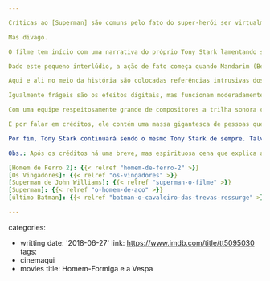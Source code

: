 ```yaml
---

Críticas ao [Superman] são comuns pelo fato do super-herói ser virtualmente invencível, sendo sua única fraqueza a sua fé na humanidade. No caso de um herói como Tony Stark, gênio, bilionário, sedutor e munido de uma armadura extremamente resistente, nem o lado humano pode ser considerada uma fraqueza. As inúmeras facetas de Tony se descascam como seus inúmeros protótipos de robôs, e a própria imagem do Homem de Ferro se apresenta como uma figura completamente destacada da pessoa que a veste ou controla à distância. Para ele seu avatar (ou avatares) são um elemento importante de sua personalidade atual, mais do que ele mesmo. E assim como no filme anterior, [Homem de Ferro 2], não [Os Vingadores], a jornada de Tony Stark é mais interna que externa. O vilão mais uma vez tem algo a dizer sobre o herói, mas não só ele. Se antes a história do pai era o que movia o drama no segundo filme, aqui essa relação é revista entre o gênio bilionário e um garoto (Ty Simpkins) que se revela o reflexo perfeito de sua própria imaturidade. Nesse sentido a interpretação de Robert Downey Jr. vai no automático, o que não é ruim na maioria dos momentos, mas prejudica a história em momentos-chave onde os sentimentos do personagem são postos à prova. Até onde me lembro, seu romance com Pepper Potts (Gwyneth Paltrow) era o elemento humano que deveria fazer alguma diferença em sua forma de ver a vida. Em sua terceira aventura, todos os elementos já explorados são quase inexistentes, e o que sobre é um Stark robótico até fora da armadura.

Mas divago.

O filme tem início com uma narrativa do próprio Tony Stark lamentando sobre os demônios que criamos no passado (mais um). Dessa forma conhecemos o pesquisador Aldrich Killian (Guy Pearce) que é desprezado pelo bilionário em um passado "sombrio" do futuro herói, mais uma falha grave na interpretação de Downey Jr. ao não ressaltar a mudança de seu personagem. Passa-se uma década e vemos que Aldrich se tornou um empresário que possui um projeto que interfere com o DNA humano em "tempo real", transformando pessoas com alguma deficiência física em seres com poderes especiais (é até saudável que não existam mais explicações). Se dessa vez os ataques terroristas em Boston não causaram o adiamento da estreia de Homem de Ferro 3 como aconteceu com o [último Batman] (mesmo que seu vilão explore esse tema) não podemos acusar os americanos de banalizarem a violência ou de se tornarem menos sensíveis com o passar do tempo. Talvez o que deva ser questionado aqui é o quão irreais os terroristas do filme são para evitar qualquer comparação com a vida real.

Dado este pequeno interlúdio, a ação de fato começa quando Mandarim (Ben Kingsley inspirado e divertido), um terrorista que no "melhor" estilo de Bin Laden manda mensagens de ódio através de transmissões televisivas, realiza um ataque que fere gravemente o ex-segurança de Stark (Jon Favreau, diretor dos primeiros dois filmes), fazendo com que ele decida se vingar e "coincidentemente" ajudar o governo norte-americano, que tenta localizá-lo. Os eventos posteriores, ainda que impactantes, não fazem parar de pensar por que isso nunca havia acontecido antes. Enfim...

Aqui e ali no meio da história são colocadas referências intrusivas dos Vingadores, como o homem que desceu do céu com um martelo ou a recorrente história dos aliens e o buraco de minhoca em Nova York, e soam mais como um pedido de desculpas pela história ignorar completamente esses acontecimentos na vida do personagem do que brincadeiras como a tradicional aparição de Stan Lee nos filmes. Aliás, seria desonesto ignorar a crise de ansiedade que acomete o herói, possivelmente um trauma do que ocorreu no filme de Joss Whedon, se não soubéssemos que esse é um artifício barato (e descartável) para tentar fragilizar o invulnerável Homem de Ferro.

Igualmente frágeis são os efeitos digitais, mas funcionam moderadamente. Já o confuso 3D, palavras praticamente sinônimas em filmes de ação, se torna mais confuso ainda com os cortes obrigatórios que evitam mostrar sangue ou violência além dos limites, uma controversa, ainda que comum, decisão dos estúdios para evitar barrar a entrada dos jovens aos cinemas, o que possui o perigoso efeito de infantilizar a ação (vide Vingadores) e impedir que nos importemos pela vida das pessoas que correm riscos. Mesmo assim a cena que envolve a queda de várias pessoas do avião é um momento particularmente tenso, mas que se desfaz rapidamente como tantas sequências com efeitos que parecem perigosamente flertar com o exibicionismo e até um certo fetichismo por parte da personalidade de Stark que o diminui como herói.

Com uma equipe respeitosamente grande de compositores a trilha sonora cria uma atmosfera quase sempre cativante ao espírito irreverente do herói e ainda consegue nos momentos-chave ensaiar acordes de uma música-tema que não se torna cansativa, ganhando o direito de figurar entre os pontos altos dos filmes de herói ao lado do Batman de Nolan (mas não ao lado do [Superman de John Williams]). Esse detalhe combina perfeitamente com os excelentes créditos finais que ao estilizar os personagens mereceria estar logo no início, já que acerta em cheio no tom cartunesco da história.

E por falar em créditos, ele contém uma massa gigantesca de pessoas que é a equipe de efeitos digitais, comprovando que as cenas produzidas em sua maioria dentro de computadores já conquistaram sua parcela lucrativa de fãs ainda que estas tornem a experiência nitidamente artificial (ponto para a Marvel, que com seus heróis fantasiosos não precisa se preocupar com isso). O mesmo não se pode dizer da direção de arte, que aposta em soluções muito menos sutis para revelar "surpresas" ou "segredos" trinta segundos antes de serem revelados (como um camarim no meio de uma sala que salta aos olhos do espectador).

Por fim, Tony Stark continuará sendo o mesmo Tony Stark de sempre. Talvez seja a hora, sem trocadilhos, de reciclar o personagem para algo mais ecologicamente correto (e viável): um personagem orgânico.

Obs.: Após os créditos há uma breve, mas espirituosa cena que explica a narrativa da história, e que, sim, mais uma vez remete aos Vingadores.

[Homem de Ferro 2]: {{< relref "homem-de-ferro-2" >}}
[Os Vingadores]: {{< relref "os-vingadores" >}}
[Superman de John Williams]: {{< relref "superman-o-filme" >}}
[Superman]: {{< relref "o-homem-de-aco" >}}
[último Batman]: {{< relref "batman-o-cavaleiro-das-trevas-ressurge" >}}

---
```

categories:
- writting
date: '2018-06-27'
link: https://www.imdb.com/title/tt5095030
tags:
- cinemaqui
- movies
title: Homem-Formiga e a Vespa
